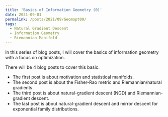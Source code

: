```yaml
---
title: 'Basics of Information Geometry (0)'
date: 2021-09-01
permalink: /posts/2021/09/Geomopt00/
tags:
  - Natural Gradient Descent
  - Information Geometry
  - Riemannian Manifold
---
```


In this series of blog posts, I will cover the basics of information geometry with a focus on optimization. 

There will be 4 blog posts to cover this basic.
* The first post is about motivation and statistical manifolds.
* The second post is about the Fisher-Rao metric and Riemannian/natural gradients.
* The third post is about natural-gradient descent (NGD) and Riemannian-gradient descent.
* The last post is about natural-gradient descent and mirror descent for exponential family distributions.

